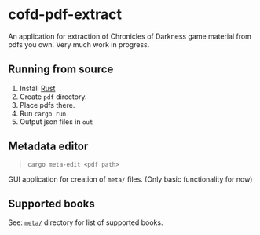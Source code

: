 # cofd-pdf-extract

An application for extraction of Chronicles of Darkness game material from pdfs you own. Very much work in progress.

## Running from source

1. Install [Rust](https://www.rust-lang.org/learn/get-started)
2. Create `pdf` directory.
3. Place pdfs there.
4. Run `cargo run`
5. Output json files in `out`

## Metadata editor

> `cargo meta-edit <pdf path>`

GUI application for creation of `meta/` files. (Only basic functionality for now)

## Supported books

See: [`meta/`](tree/master/meta) directory for list of supported books.
